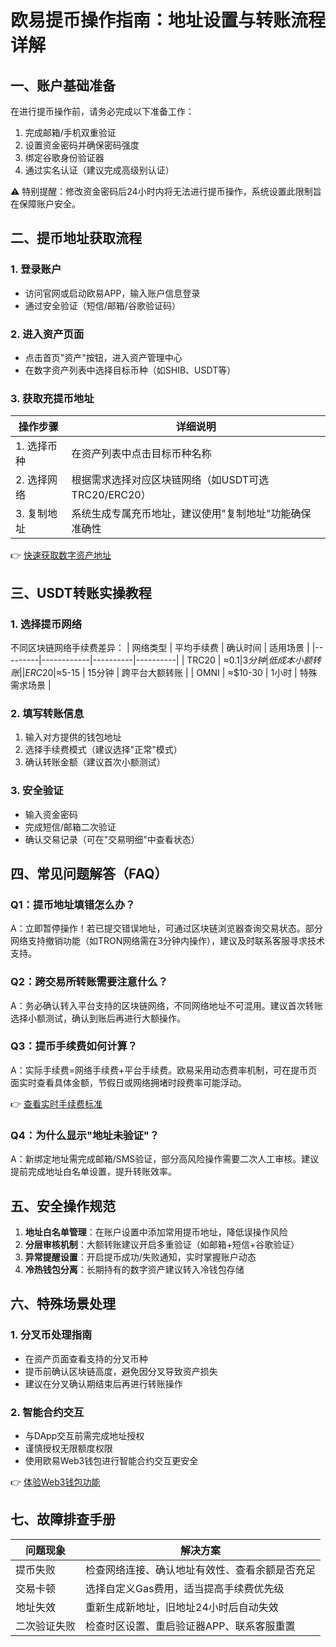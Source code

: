# 欧易提币操作指南：地址设置与转账流程详解

## 一、账户基础准备
在进行提币操作前，请务必完成以下准备工作：
1. 完成邮箱/手机双重验证
2. 设置资金密码并确保密码强度
3. 绑定谷歌身份验证器
4. 通过实名认证（建议完成高级别认证）

⚠️ 特别提醒：修改资金密码后24小时内将无法进行提币操作，系统设置此限制旨在保障账户安全。

## 二、提币地址获取流程
### 1. 登录账户
- 访问官网或启动欧易APP，输入账户信息登录
- 通过安全验证（短信/邮箱/谷歌验证码）

### 2. 进入资产页面
- 点击首页"资产"按钮，进入资产管理中心
- 在数字资产列表中选择目标币种（如SHIB、USDT等）

### 3. 获取充提币地址
| 操作步骤 | 详细说明 |
|---------|----------|
| 1. 选择币种 | 在资产列表中点击目标币种名称 |
| 2. 选择网络 | 根据需求选择对应区块链网络（如USDT可选TRC20/ERC20） |
| 3. 复制地址 | 系统生成专属充币地址，建议使用"复制地址"功能确保准确性 |

👉 [快速获取数字资产地址](https://bit.ly/okx_welcome)

## 三、USDT转账实操教程
### 1. 选择提币网络
不同区块链网络手续费差异：
| 网络类型 | 平均手续费 | 确认时间 | 适用场景 |
|---------|------------|----------|----------|
| TRC20   | ≈$0.1      | 3分钟    | 低成本小额转账 |
| ERC20   | ≈$5-15     | 15分钟   | 跨平台大额转账 |
| OMNI    | ≈$10-30    | 1小时    | 特殊需求场景 |

### 2. 填写转账信息
1. 输入对方提供的钱包地址
2. 选择手续费模式（建议选择"正常"模式）
3. 确认转账金额（建议首次小额测试）

### 3. 安全验证
- 输入资金密码
- 完成短信/邮箱二次验证
- 确认交易记录（可在"交易明细"中查看状态）

## 四、常见问题解答（FAQ）
### Q1：提币地址填错怎么办？
A：立即暂停操作！若已提交错误地址，可通过区块链浏览器查询交易状态。部分网络支持撤销功能（如TRON网络需在3分钟内操作），建议及时联系客服寻求技术支持。

### Q2：跨交易所转账需要注意什么？
A：务必确认转入平台支持的区块链网络，不同网络地址不可混用。建议首次转账选择小额测试，确认到账后再进行大额操作。

### Q3：提币手续费如何计算？
A：实际手续费=网络手续费+平台手续费。欧易采用动态费率机制，可在提币页面实时查看具体金额，节假日或网络拥堵时段费率可能浮动。

👉 [查看实时手续费标准](https://bit.ly/okx_welcome)

### Q4：为什么显示"地址未验证"？
A：新绑定地址需完成邮箱/SMS验证，部分高风险操作需要二次人工审核。建议提前完成地址白名单设置，提升转账效率。

## 五、安全操作规范
1. **地址白名单管理**：在账户设置中添加常用提币地址，降低误操作风险
2. **分层审核机制**：大额转账建议开启多重验证（如邮箱+短信+谷歌验证）
3. **异常提醒设置**：开启提币成功/失败通知，实时掌握账户动态
4. **冷热钱包分离**：长期持有的数字资产建议转入冷钱包存储

## 六、特殊场景处理
### 1. 分叉币处理指南
- 在资产页面查看支持的分叉币种
- 提币前确认区块链高度，避免因分叉导致资产损失
- 建议在分叉确认期结束后再进行转账操作

### 2. 智能合约交互
- 与DApp交互前需完成地址授权
- 谨慎授权无限额度权限
- 使用欧易Web3钱包进行智能合约交互更安全

👉 [体验Web3钱包功能](https://bit.ly/okx_welcome)

## 七、故障排查手册
| 问题现象 | 解决方案 |
|---------|----------|
| 提币失败 | 检查网络连接、确认地址有效性、查看余额是否充足 |
| 交易卡顿 | 选择自定义Gas费用，适当提高手续费优先级 |
| 地址失效 | 重新生成新地址，旧地址24小时后自动失效 |
| 二次验证失败 | 检查时区设置、重启验证器APP、联系客服重置 |
